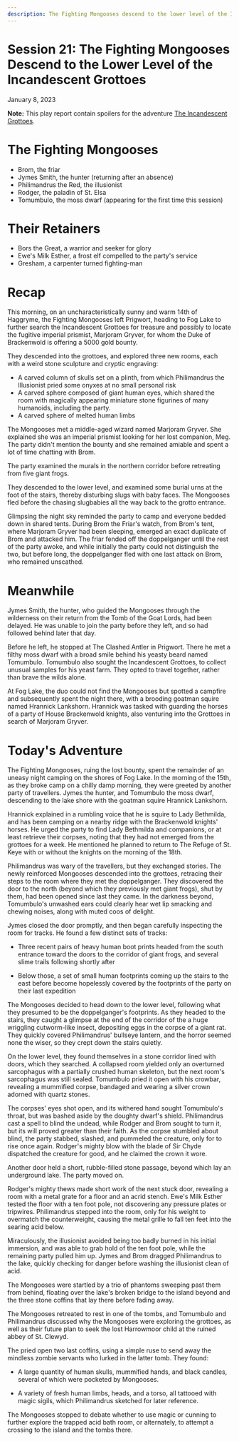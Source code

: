 ```yaml
---
description: The Fighting Mongooses descend to the lower level of the Incandescent Grottoes, uncovering treasure, traps, clues, and horrors.
---
```


# Session 21: The Fighting Mongooses Descend to the Lower Level of the Incandescent Grottoes

January 8, 2023

**Note:** This play report contain spoilers for the adventure [The Incandescent Grottoes](https://necroticgnome.com/products/the-incandescent-grottoes).

# The Fighting Mongooses

- Brom, the friar
- Jymes Smith, the hunter (returning after an absence)
- Philimandrus the Red, the illusionist
- Rodger, the paladin of St. Elsa
- Tomumbulo, the moss dwarf (appearing for the first time this session)

# Their Retainers

- Bors the Great, a warrior and seeker for glory
- Ewe's Milk Esther, a frost elf compelled to the party's service
- Gresham, a carpenter turned fighting-man

# Recap

This morning, on an uncharacteristically sunny and warm 14th of Haggryme, the Fighting Mongooses left Prigwort, heading to Fog Lake to further search the Incandescent Grottoes for treasure and possibly to locate the fugitive imperial prismist, Marjoram Gryver, for whom the Duke of Brackenwold is offering a 5000 gold bounty.

They descended into the grottoes, and explored three new rooms, each with a weird stone sculpture and cryptic engraving:
- A carved column of skulls set on a plinth, from which Philimandrus the Illusionist pried some onyxes at no small personal risk
- A carved sphere composed of giant human eyes, which shared the room with magically appearing miniature stone figurines of many humanoids, including the party.
- A carved sphere of melted human limbs

The Mongooses met a middle-aged wizard named Marjoram Gryver. She explained she was an imperial prismist looking for her lost companion, Meg. The party didn't mention the bounty and she remained amiable and spent a lot of time chatting with Brom.

The party examined the murals in the northern corridor before retreating from five giant frogs.

They descended to the lower level, and examined some burial urns at the foot of the stairs, thereby disturbing slugs with baby faces. The Mongooses fled before the chasing slugbabies all the way back to the grotto entrance.

Glimpsing the night sky reminded the party to camp and everyone bedded down in shared tents. During Brom the Friar's watch, from Brom's tent, where Marjoram Gryver had been sleeping, emerged an exact duplicate of Brom and attacked him. The friar fended off the doppelganger until the rest of the party awoke, and while initially the party could not distinguish the two, but before long, the doppelganger fled with one last attack on Brom, who remained unscathed.

# Meanwhile

Jymes Smith, the hunter, who guided the Mongooses through the wilderness on their return from the Tomb of the Goat Lords, had been delayed. He was unable to join the party before they left, and so had followed behind later that day.

Before he left, he stopped at The Clashed Antler in Prigwort. There he met a filthy moss dwarf with a broad smile behind his yeasty beard named Tomumbulo. Tomumbulo also sought the Incandescent Grottoes, to collect unusual samples for his yeast farm. They opted to travel together, rather than brave the wilds alone.

At Fog Lake, the duo could not find the Mongooses but spotted a campfire and subsequently spent the night there, with a brooding goatman squire named Hrannick Lankshorn. Hrannick was tasked with guarding the horses of a party of House Brackenwold knights, also venturing into the Grottoes in search of Marjoram Gryver.

# Today's Adventure

The Fighting Mongooses, ruing the lost bounty, spent the remainder of an uneasy night camping on the shores of Fog Lake. In the morning of the 15th, as they broke camp on a chilly damp morning, they were greeted by another party of travellers. Jymes the hunter, and Tomumbulo the moss dwarf, descending to the lake shore with the goatman squire Hrannick Lankshorn.

Hrannick explained in a rumbling voice that he is squire to Lady Bethmilda, and has been camping on a nearby ridge with the Brackenwold knights' horses. He urged the party to find Lady Bethmilda and companions, or at least retrieve their corpses, noting that they had not emerged from the grottoes for a week. He mentioned he planned to return to The Refuge of St. Keye with or without the knights on the morning of the 18th.

Philimandrus was wary of the travellers, but they exchanged stories. The newly reinforced Mongooses descended into the grottoes, retracing their steps to the room where they met the doppelganger. They discovered the door to the north (beyond which they previously met giant frogs), shut by them, had been opened since last they came. In the darkness beyond, Tomumbulo's unwashed ears could clearly hear wet lip smacking and chewing noises, along with muted coos of delight.

Jymes closed the door promptly, and then began carefully inspecting the room for tracks. He found a few distinct sets of tracks:

- Three recent pairs of heavy human boot prints headed from the south entrance toward the doors to the corridor of giant frogs, and several slime trails following shortly after

- Below those, a set of small human footprints coming up the stairs to the east before become hopelessly covered by the footprints of the party on their last expedition

The Mongooses decided to head down to the lower level, following what they presumed to be the doppelganger's footprints. As they headed to the stairs, they caught a glimpse at the end of the corridor of the a huge wriggling cutworm-like insect, depositing eggs in the corpse of a giant rat. They quickly covered Philimandrus' bullseye lantern, and the horror seemed none the wiser, so they crept down the stairs quietly.

On the lower level, they found themselves in a stone corridor lined with doors, which they searched. A collapsed room yielded only an overturned sarcophagus with a partially crushed human skeleton, but the next room's sarcophagus was still sealed. Tomumbulo pried it open with his crowbar, revealing a mummified corpse, bandaged and wearing a silver crown adorned with quartz stones.

The corpses' eyes shot open, and its withered hand sought Tomumbulo's throat, but was bashed aside by the doughty dwarf's shield. Philimandrus cast a spell to blind the undead, while Rodger and Brom sought to turn it, but its will proved greater than their faith. As the corpse stumbled about blind, the party stabbed, slashed, and pummeled the creature, only for to rise once again. Rodger's mighty blow with the blade of Sir Chyde dispatched the creature for good, and he claimed the crown it wore.

Another door held a short, rubble-filled stone passage, beyond which lay an underground lake. The party moved on.

Rodger's mighty thews made short work of the next stuck door, revealing a room with a metal grate for a floor and an acrid stench. Ewe's Milk Esther tested the floor with a ten foot pole, not discovering any pressure plates or tripwires. Philimandrus stepped into the room, only for his weight to overmatch the counterweight, causing the metal grille to fall ten feet into the searing acid below.

Miraculously, the illusionist avoided being too badly burned in his initial immersion, and was able to grab hold of the ten foot pole, while the remaining party pulled him up. Jymes and Brom dragged Philimandrus to the lake, quickly checking for danger before washing the illusionist clean of acid.

The Mongooses were startled by a trio of phantoms sweeping past them from behind, floating over the lake's broken bridge to the island beyond and the three stone coffins that lay there before fading away.

The Mongooses retreated to rest in one of the tombs, and Tomumbulo and Philimandrus discussed why the Mongooses were exploring the grottoes, as well as their future plan to seek the lost Harrowmoor child at the ruined abbey of St. Clewyd.

The pried open two last coffins, using a simple ruse to send away the mindless zombie servants who lurked in the latter tomb. They found:

- A large quantity of human skulls, mummified hands, and black candles, several of which were pocketed by Mongooses.

- A variety of fresh human limbs, heads, and a torso, all tattooed with magic sigils, which Philimandrus sketched for later reference.

The Mongooses stopped to debate whether to use magic or cunning to further explore the trapped acid bath room, or alternately, to attempt a crossing to the island and the tombs there.

